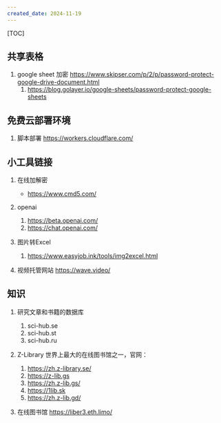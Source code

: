 ```yaml
---
created_date: 2024-11-19
---
```


[TOC]

## 共享表格
1. google sheet 加密 https://www.skipser.com/p/2/p/password-protect-google-drive-document.html
   1. https://blog.golayer.io/google-sheets/password-protect-google-sheets

## 免费云部署环境
1. 脚本部署 https://workers.cloudflare.com/


## 小工具链接
1. 在线加解密
    - https://www.cmd5.com/


2. openai
   1. https://beta.openai.com/
   2. https://chat.openai.com/

3. 图片转Excel
    1. https://www.easyjob.ink/tools/img2excel.html

4. 视频托管网站 https://wave.video/

## 知识 

1. 研究文章和书籍的数据库
    1. sci-hub.se
    2. sci-hub.st
    3. sci-hub.ru

2. Z-Library 世界上最大的在线图书馆之一，官网：
    1. https://zh.z-library.se/
    2. https://z-lib.gs
    3. https://zh.z-lib.gs/
    4. https://1lib.sk
    5. https://zh.z-lib.gd/

3. 在线图书馆 https://liber3.eth.limo/